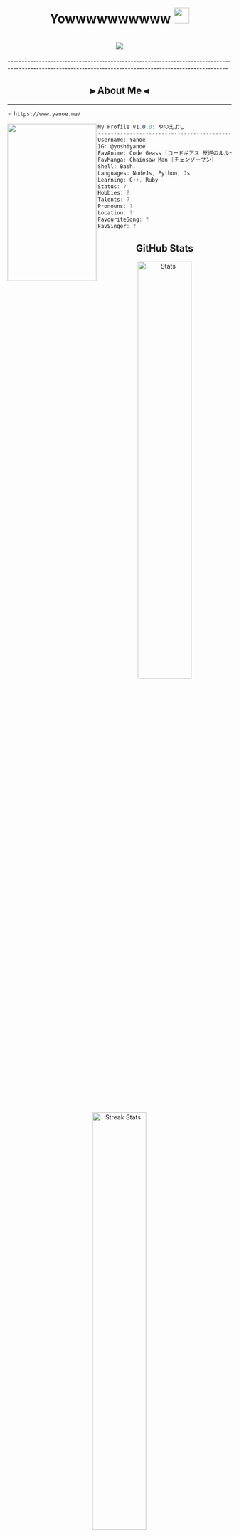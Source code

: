 <h1 align="center">Yowwwwwwwwww <img src="https://i.pinimg.com/originals/cc/0b/d8/cc0bd8d6479721dcb6b5312ca4537da1.gif" width="35px" height="35px"></h1>
<body>
<br>
<div align="center">
<img src="https://i.pinimg.com/736x/f9/a3/9f/f9a39fab15623a572b87aa54bfaa68cf.jpg">
</div>
<br>
-----------------------------------------------------------------------------------------------------------------------------------------------------------

<h2 align="center"> ⫸ About Me ⫷</h2>
  
-----------------------------------------------------------------------------------------------------------------------------------------------------------

```zsh
> https://www.yanoe.me/
```

<img align="left" src="https://i.pinimg.com/originals/a3/5f/7c/a35f7cceadbeddbfad284e7ce52adca1.gif" width="200px" height="353px"/> 

```csharp
My Profile v1.0.0: やのえよし
-----------------------------------------------------------------------------------------------------------------------------------------------------------
Username: Yanoe
IG: @yoshiyanoe
FavAnime: Code Geass [コードギアス 反逆のルルーシュ]
FavManga: Chainsaw Man [チェンソーマン]
Shell: Bash.
Languages: NodeJs, Python, Js
Learning: C++, Ruby
Status: ?
Hobbies: ?
Talents: ?
Pronouns: ?
Location: ?
FavouriteSong: ?
FavSinger: ?

```



<h2 align = "center">GitHub Stats</h2>
<div>
<p align = "center">
    <a href="https://github-readme-stats.vercel.app">
        <img width="49%" alt="Stats" src="https://github-readme-stats.vercel.app/api?username=yanoe7014&count_private=true&theme=algolia&show_icons=true&hide_border=true&locale=ja"/>
    </a>
    <a href="https://github-readme-streak-stats.herokuapp.com">
        <img width="49%" alt="Streak Stats" src="https://github-readme-streak-stats.herokuapp.com?user=Yanoe7014&theme=algolia&locale=ja"/>
    </a>



</div>  
<br>
<div>
<h2 align="center">THATS ALL...THANKSSSS</h2>
<div>
<p>
<img src="https://64.media.tumblr.com/4eef2af91284bbb583c654d6c04924c7/e2820807d5d806c9-69/s540x810/edbeee1e957a687b4fc2451a026096072f159b7e.gif" align="center" width="100%"/>
   </p>
----------------------------------------------------------------------------------------------------------------------------------------------------------------------------------------------------------------------------------------------------------------------------------------------------------------------------------------------------------------------------------------------------------------------------------------------------------------------------------------------------------------------------------------------------------------------------------------------------------------------------------------------------------------------------------------------------------------------------------------------------------------------------------------------------------------------------------------------------------------------------------------------------------------------------------------------------------------------------------------------------------------------------------------------------------------------------------------------------------------------------------------------------------------------------------------------------------------------------------------------------------------------------------------------------------------
  </div>
<br> 
<br>
<br>
<br>
<br>

